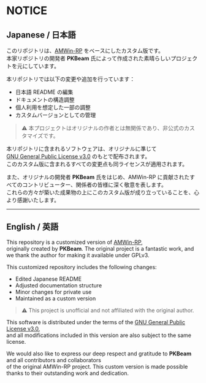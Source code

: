 # NOTICE

## Japanese / 日本語

このリポジトリは、[AMWin-RP](https://github.com/PKBeam/AMWin-RP) をベースにしたカスタム版です。  
本家リポジトリの開発者 **PKBeam** 氏によって作成された素晴らしいプロジェクトを元にしています。

本リポジトリでは以下の変更や追加を行っています：

- 日本語 README の編集
- ドキュメントの構造調整
- 個人利用を想定した一部の調整
- カスタムバージョンとしての管理

> ⚠ 本プロジェクトはオリジナルの作者とは無関係であり、非公式のカスタマイズです。

本リポジトリに含まれるソフトウェアは、オリジナルに準じて  
[GNU General Public License v3.0](./LICENSE) のもとで配布されます。  
このカスタム版に含まれるすべての変更点も同ライセンスが適用されます。

また、オリジナルの開発者 **PKBeam** 氏をはじめ、AMWin-RP に貢献されたすべてのコントリビューター、関係者の皆様に深く敬意を表します。  
これらの方々が築いた成果物の上にこのカスタム版が成り立っていることを、心より感謝いたします。

---

## English / 英語

This repository is a customized version of [AMWin-RP](https://github.com/PKBeam/AMWin-RP),  
originally created by **PKBeam**. The original project is a fantastic work, and we thank the author for making it available under GPLv3.

This customized repository includes the following changes:

- Edited Japanese README
- Adjusted documentation structure
- Minor changes for private use
- Maintained as a custom version

> ⚠ This project is unofficial and not affiliated with the original author.

This software is distributed under the terms of the [GNU General Public License v3.0](./LICENSE),  
and all modifications included in this version are also subject to the same license.

We would also like to express our deep respect and gratitude to **PKBeam** and all contributors and collaborators  
of the original AMWin-RP project. This custom version is made possible thanks to their outstanding work and dedication.
